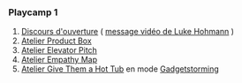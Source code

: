 ### Playcamp 1

1. [Discours d'ouverture](https://www.dropbox.com/s/4r3zubsft3dcc9w/Discours%20ouverture.pdf?dl=0) ( [message vidéo de Luke Hohmann](https://www.dropbox.com/s/u1gw51aa2plt4kc/Message%20from%20Luke%20Hohmann%20for%20FGSUG.mp4?dl=0) )
2. [Atelier Product Box](https://gamestorming.com/design-the-box/)
3. [Atelier Elevator Pitch](https://gamestorming.com/elevator-pitch/)
4. [Atelier Empathy Map](https://gamestorming.com/empathy-map/)
5. [Atelier Give Them a Hot Tub](https://web.archive.org/web/20161013173236/http://www.innovationgames.com/hot-tub/) en mode [Gadgetstorming](https://www.dropbox.com/s/tnjwlhopzfi31rl/Atelier%20Give%20Them%20a%20Hot%20Tub%20-%20Gadgetstorming%20.pdf?dl=0)